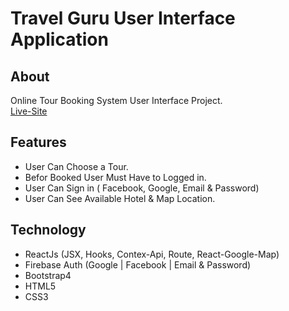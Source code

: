 # Travel Guru User Interface Application

## About
Online Tour Booking System User Interface Project.  
[Live-Site](https://travel-guri.web.app/)

## Features
   - User Can Choose a Tour.
   - Befor Booked User Must Have to Logged in.
   - User Can Sign in ( Facebook, Google, Email & Password)
   - User Can See Available Hotel & Map Location.

## Technology
- ReactJs (JSX, Hooks, Contex-Api, Route, React-Google-Map)
- Firebase Auth (Google | Facebook | Email & Password)
- Bootstrap4
- HTML5
- CSS3
